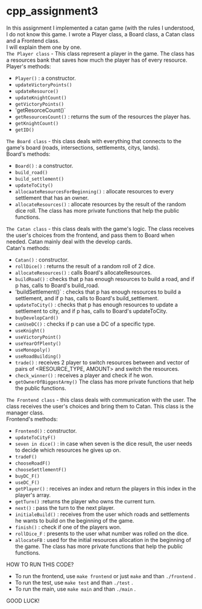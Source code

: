 # cpp_assignment3
In this assignment I implemented a catan game (with the rules I understood, I do not know this game.
I wrote a Player class, a Board class, a Catan class and a Frontend class.  
I will explain them one by one.  
`The Player class` - This class represent a player in the game. The class has a resources bank that saves how much the player has of every resource.  
Player's methods:  
* `Player()` : a constructor.
* `updateVictoryPoints()`
* `updateResource()`
* `updateKnightCount()`
* `getVictoryPoints()`
* 'getResorceCount()`
* `getResourcesCount()` : returns the sum of the resources the player has.
* `getKnightCount()`
* `getID()`

`The Board class` - this class deals with everything that connects to the game's board (roads, intersections, settlements, citys, lands).  
Board's methods:
* `Board()` : a constructor.
* `build_road()`
* `build_settlement()`
* `updateToCity()`
* `allocaateResourcesForBeginning()` : allocate resources to every settlement that has an owner.
* `allocateResources()` : allocate resources by the result of the random dice roll.
The class has more private functions that help the public functions.

`The Catan class` - this class deals with the game's logic. The class receives the user's choices from the frontend, and pass them to Board when needed.   Catan mainly deal with the develop cards.  
Catan's methods:
* `Catan()` : constructor.
* `rollDice()` : returns the result of a random roll of 2 dice.
* `allocateResources()` : calls Board's allocateResources.
* `buildRoad()` : checks that p has enough resources to build a road, and if p has, calls to Board's build_road.
* 'buildSettlement()` : checks that p has enough resources to build a settlement, and if p has, calls to Board's build_settlement.
* `updateToCity()` : checks that p has enough resources to update a settlement to city, and if p has, calls to Board's updateToCity.
* `buyDevelopCard()`
* `canUseDC()` : checks if p can use a DC of a specific type.
* `useKnight()`
* `useVictoryPoint()`
* `useYearOfPlenty()`
* `useMonopoly()`
* `useRoadBuilding()`
* `trade()` : receives 2 player to switch resources between and vector of pairs of <RESOURCE_TYPE, AMOUNT> and switch the resources.
* `check_winner()` : receives a player and check if he won.
* `getOwnerOfBiggestArmy()`
The class has more private functions that help the public functions.

`The Frontend class` - this class deals with communication with the user. The class receives the user's choices and bring them to Catan.  This class is the manager class.  
Frontend's methods:
* `Frontend()` : constructor.
* `updateToCityF()`
* `seven in dice()` : in case when seven is the dice result, the user needs to decide which resources he gives up on.
* `tradeF()`
* `chooseRoadF()`
* `chooseSettlementF()`
* `buyDC_F()`
* `useDC_F()`
* `getPlayer()` : receives an index and return the players in this index in the player's array.
* `getTurn()` :returns the player who owns the current turn.
* `next()` : pass the turn to the next player.
* `initialeBuild()` : receives from the user which roads and settlements he wants to build on the beginning of the game.
* `finish()` : check if one of the players won.
* `rollDice_F` : presents to the user what number was rolled on the dice.
* `allocateFB` : used for the initial resources allocation in the beginning of the game.
The class has more private functions that help the public functions.

HOW TO RUN THIS CODE?
* To run the frontend, use `make frontend` or just `make` and than `./frontend` .
* To run the test, use `make test` and than `./test` .
* To run the main, use `make main` and than `./main` .
  
GOOD LUCK!
